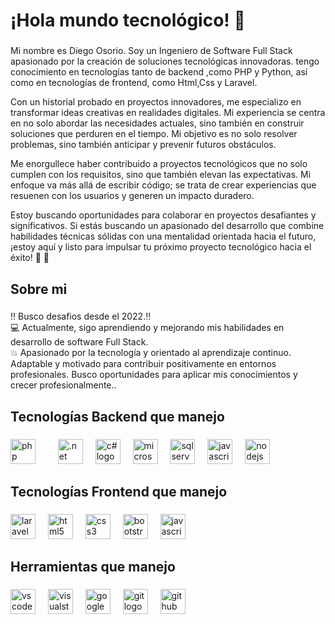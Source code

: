 <h1 align="left">¡Hola mundo tecnológico! 👋 </h1>

###

<p align="left"> Mi nombre es Diego Osorio. Soy un Ingeniero de Software Full Stack apasionado por la creación de soluciones tecnológicas innovadoras.  tengo  conocimiento en tecnologías tanto de backend ,como PHP y Python, así como en tecnologías de frontend, como Html,Css y Laravel.

Con un historial probado en proyectos innovadores, me especializo en transformar ideas creativas en realidades digitales. Mi experiencia se centra en no solo abordar las necesidades actuales, sino también en construir soluciones que perduren en el tiempo. Mi objetivo es no solo resolver problemas, sino también anticipar y prevenir futuros obstáculos.

Me enorgullece haber contribuido a proyectos tecnológicos que no solo cumplen con los requisitos, sino que también elevan las expectativas. Mi enfoque va más allá de escribir código; se trata de crear experiencias que resuenen con los usuarios y generen un impacto duradero.

Estoy buscando oportunidades para colaborar en proyectos desafiantes y significativos. Si estás buscando un apasionado del desarrollo que combine habilidades técnicas sólidas con una mentalidad orientada hacia el futuro, ¡estoy aquí y listo para impulsar tu próximo proyecto tecnológico hacia el éxito! 🚀 🚀</p>

###

<h2 align="left">Sobre mi</h2>

###

<p align="left">‼️ Busco desafios desde el 2022.‼️<br>💻 Actualmente, sigo aprendiendo y mejorando mis habilidades en desarrollo de software Full Stack.<br>💥 Apasionado por la tecnología y orientado al aprendizaje continuo. Adaptable y motivado para contribuir positivamente en entornos profesionales. Busco oportunidades para aplicar mis conocimientos y crecer profesionalmente..</p>

###

<h2 align="left">Tecnologías Backend que manejo</h2>

###

<div align="left">
  <img src="https://cdn.jsdelivr.net/gh/devicons/devicon/icons/php/php-original.svg"  height="40" alt="php logo" />
  <img width="12" />
    <img width="12" />
<img src="https://cdn.jsdelivr.net/gh/devicons/devicon/icons/dotnetcore/dotnetcore-original.svg" height="40" alt=".net logo" >
 <img width="12" />
<img src="https://cdn.jsdelivr.net/gh/devicons/devicon/icons/csharp/csharp-original.svg"  height="40" alt=" c# logo"/>
 <img width="12" />
 <img src="https://cdn.jsdelivr.net/gh/devicons/devicon/icons/microsoftsqlserver/microsoftsqlserver-plain.svg" height="40" alt="microsoftsqlserver logo"  />
  <img width="12" />
 <img src="https://cdn.jsdelivr.net/gh/devicons/devicon/icons/python/python-original.svg" height="40" alt=" sqlserver logo" height="40" alt=" python logo" />
 <img width="12" />
 <img src="https://cdn.jsdelivr.net/gh/devicons/devicon/icons/javascript/javascript-plain.svg" height="40" alt=" javascript logo" /> 
   <img width="12" />
 <img src="https://cdn.jsdelivr.net/gh/devicons/devicon/icons/nodejs/nodejs-original.svg" height="40" alt=" nodejs logo" />
  <img width="12" />
 


###

<h2 align="left">Tecnologías Frontend que manejo</h2>

###

<div align="left">
  <img src="https://cdn.jsdelivr.net/gh/devicons/devicon/icons/laravel/laravel-plain.svg" height="40" alt="laravel logo" />
  <img width="12" />
  <img src="https://cdn.jsdelivr.net/gh/devicons/devicon/icons/html5/html5-original.svg" height="40" alt="html5 logo"  />
  <img width="12" />
  <img src="https://cdn.jsdelivr.net/gh/devicons/devicon/icons/css3/css3-original.svg" height="40" alt="css3 logo"  />
  <img width="12" />
  <img src="https://cdn.jsdelivr.net/gh/devicons/devicon/icons/bootstrap/bootstrap-original.svg" height="40" alt="bootstrap logo"  />
  <img width="12" />
  <img src="https://cdn.jsdelivr.net/gh/devicons/devicon/icons/javascript/javascript-plain.svg" height="40" alt=" javascript logo" /> 
   <img width="12" />


</div>

###

<h2 align="left">Herramientas que manejo</h2>

###

<div align="left">
  <img src="https://cdn.jsdelivr.net/gh/devicons/devicon/icons/vscode/vscode-original.svg" height="40" alt="vscode logo"  />
  <img width="12" />
  <img src="https://cdn.jsdelivr.net/gh/devicons/devicon/icons/visualstudio/visualstudio-plain.svg" height="40" alt="visualstudio logo"  />
  <img width="12" />
  <img src="https://cdn.jsdelivr.net/gh/devicons/devicon/icons/google/google-original.svg" height="40" alt="google logo"  />
  <img width="12" />
  <img src="https://cdn.jsdelivr.net/gh/devicons/devicon/icons/git/git-original.svg" height="40" alt="git logo"  />
  <img width="12" />
  <img src="https://cdn.jsdelivr.net/gh/devicons/devicon/icons/github/github-original.svg" height="40" alt="github logo"  />
</div>

###
